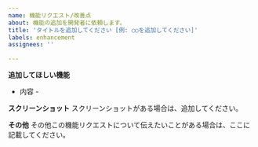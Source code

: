 ```yaml
---
name: 機能リクエスト/改善点
about: 機能の追加を開発者に依頼します。
title: 'タイトルを追加してください [例: ○○を追加してください]'
labels: enhancement
assignees: ''

---
```


**追加してほしい機能**
- 内容 - 

**スクリーンショット**
スクリーンショットがある場合は、追加してください。

**その他**
その他この機能リクエストについて伝えたいことがある場合は、ここに記載してください。
